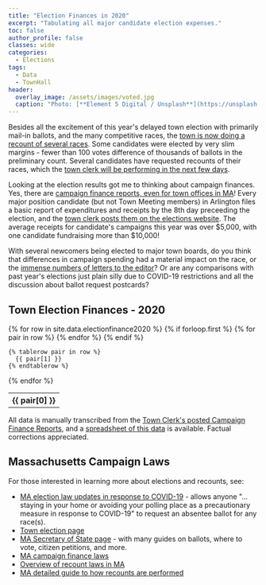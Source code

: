```yaml
---
title: "Election Finances in 2020"
excerpt: "Tabulating all major candidate election expenses."
toc: false
author_profile: false
classes: wide
categories:
  - Elections
tags:
  - Data
  - TownHall
header:
  overlay_image: /assets/images/voted.jpg
  caption: "Photo: [**Element 5 Digital / Unsplash**](https://unsplash.com/@element5digital)"
---
```


Besides all the excitement of this year's delayed town election with primarily mail-in ballots, and the many competitive races, the [town is now doing a recount of several races](https://yourarlington.com/arlington-archives/town-school/elections/17379-recount-061920.html).  Some candidates were elected by very slim margins - fewer than 100 votes difference of thousands of ballots in the preliminary count.  Several candidates have requested recounts of their races, which the [town clerk will be performing in the next few days](https://www.arlingtonma.gov/Home/Components/News/News/10294/).

Looking at the election results got me to thinking about campaign finances.  Yes, there are [campaign finance reports, even for town offices in MA](https://www.ocpf.us/Legal/CampaignFinanceLaw)!  Every major position candidate (but not Town Meeting members) in Arlington files a basic report of expenditures and receipts by the 8th day preceeding the election, and the [town clerk posts them on the elections website](https://www.arlingtonma.gov/town-governance/elections-voting/2020-election-results).  The average receipts for candidate's campaigns this year was over $5,000, with one candidate fundraising more than $10,000!

With several newcomers being elected to major town boards, do you think that differences in campaign spending had a material impact on the race, or the [immense numbers of letters to the editor](https://yourarlington.com/easyblog.html)?  Or are any comparisons with past year's elections just plain silly due to COVID-19 restrictions and all the discussion about ballot request postcards?

## Town Election Finances - 2020

<table class="table">
  {% for row in site.data.electionfinance2020 %}
    {% if forloop.first %}
    <tr>
      {% for pair in row %}
        <th>{{ pair[0] }}</th>
      {% endfor %}
    </tr>
    {% endif %}

    {% tablerow pair in row %}
      {{ pair[1] }}
    {% endtablerow %}
  {% endfor %}
</table>

All data is manually transcribed from the [Town Clerk's posted Campaign Finance Reports](https://www.arlingtonma.gov/town-governance/elections-voting/2020-election-results), and a [spreadsheet of this data](https://github.com/ShaneCurcuru/menotomymatters/blob/master/_data/electionfinance2020.csv) is available.  Factual corrections appreciated.

## Massachusetts Campaign Laws

For those interested in learning more about elections and recounts, see:

- [MA election law updates in response to COVID-19](https://www.mass.gov/info-details/massachusetts-law-about-elections-and-voting#covid-19-) - allows anyone "... staying in your home or avoiding your polling place as a precautionary measure in response to COVID-19" to request an absentee ballot for any race(s).
- [Town election page](https://arlingtonma.gov/elections)
- [MA Secretary of State page](https://www.sec.state.ma.us/ele/eleidx.htm) - with many guides on ballots, where to vote, citizen petitions, and more.
- [MA campaign finance laws](https://www.mass.gov/law-library/970-cmr)
- [Overview of recount laws in MA](https://ballotpedia.org/Recount_laws_in_Massachusetts)
- [MA detailed guide to how recounts are performed](https://www.sec.state.ma.us/ele/elepdf/Election-Recounts.pdf)